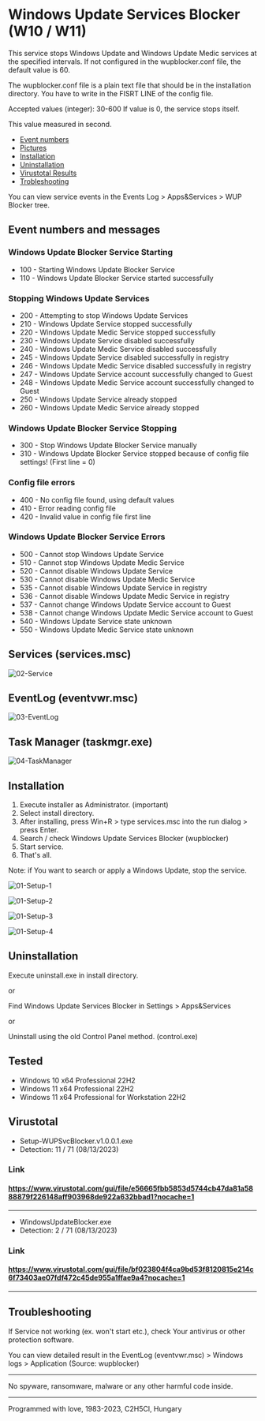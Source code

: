 # Windows Update Services Blocker (W10 / W11)

 This service stops Windows Update and Windows Update Medic services at the specified intervals.
 If not configured in the wupblocker.conf file, the default value is 60.

 The wupblocker.conf file is a plain text file that should be in the installation directory.
  You have to write in the FISRT LINE of the config file.

 Accepted values (integer): 30-600
 If value is 0, the service stops itself.

 This value measured in second.


 - [Event numbers](#event-numbers-and-messages)
 - [Pictures](#services-servicesmsc)
 - [Installation](#installation)
 - [Uninstallation](#uninstallation)
 - [Virustotal Results](#virustotal)
 - [Trobleshooting](#troubleshooting)


 You can view service events in the Events Log > Apps&Services > WUP Blocker tree.

## Event numbers and messages

### Windows Update Blocker Service Starting
 
- 100 - Starting Windows Update Blocker Service
- 110 - Windows Update Blocker Service started successfully
 
### Stopping Windows Update Services
 
- 200 - Attempting to stop Windows Update Services
- 210 - Windows Update Service stopped successfully
- 220 - Windows Update Medic Service stopped successfully
- 230 - Windows Update Service disabled successfully
- 240 - Windows Update Medic Service disabled successfully
- 245 - Windows Update Service disabled successfully in registry
- 246 - Windows Update Medic Service disabled successfully in registry
- 247 - Windows Update Service account successfully changed to Guest
- 248 - Windows Update Medic Service account successfully changed to Guest
- 250 - Windows Update Service already stopped
- 260 - Windows Update Medic Service already stopped

### Windows Update Blocker Service Stopping

- 300 - Stop Windows Update Blocker Service manually
- 310 - Windows Update Blocker Service stopped because of config file settings! (First line = 0)

### Config file errors

- 400 - No config file found, using default values
- 410 - Error reading config file
- 420 - Invalid value in config file first line
 
### Windows Update Blocker Service Errors

- 500 - Cannot stop Windows Update Service
- 510 - Cannot stop Windows Update Medic Service
- 520 - Cannot disable Windows Update Service
- 530 - Cannot disable Windows Update Medic Service
- 535 - Cannot disable Windows Update Service in registry
- 536 - Cannot disable Windows Update Medic Service in registry
- 537 - Cannot change Windows Update Service account to Guest
- 538 - Cannot change Windows Update Medic Service account to Guest
- 540 - Windows Update Service state unknown
- 550 - Windows Update Medic Service state unknown

## Services (services.msc)

![02-Service](https://github.com/Alpha-Buchotep/WUPBlocker/assets/63890454/8730d714-e2bd-4780-8fd2-55f142ac4b86)


## EventLog (eventvwr.msc)

![03-EventLog](https://github.com/Alpha-Buchotep/WUPBlocker/assets/63890454/62a7f67b-86fd-4538-8e63-ef7977fed3f2)

## Task Manager (taskmgr.exe)

![04-TaskManager](https://github.com/Alpha-Buchotep/WUPBlocker/assets/63890454/6134f2ba-82b2-47ed-b70d-2d898bce337a)

 
## Installation

 1. Execute installer as Administrator. (important)
 2. Select install directory.
 3. After installing, press Win+R > type services.msc into the run dialog > press Enter.
 4. Search / check Windows Update Services Blocker (wupblocker)
 5. Start service.
 6. That's all.

 Note: if You want to search or apply a Windows Update, stop the service.

![01-Setup-1](https://github.com/Alpha-Buchotep/WUPBlocker/assets/63890454/a0fc739c-801e-4a38-93ff-acf9465a934d)

![01-Setup-2](https://github.com/Alpha-Buchotep/WUPBlocker/assets/63890454/1b072c02-b1ab-4c4f-9c74-bf09621a4469)

![01-Setup-3](https://github.com/Alpha-Buchotep/WUPBlocker/assets/63890454/28bb587d-ee0c-401d-8c52-252f5ed1328a)

![01-Setup-4](https://github.com/Alpha-Buchotep/WUPBlocker/assets/63890454/46620f86-08dc-48f2-9127-32525b195bc9)


## Uninstallation

 Execute uninstall.exe in install directory.
 
 or
 
 Find Windows Update Services Blocker in Settings > Apps&Services
 
 or 
 
 Uninstall using the old Control Panel method. (control.exe)

## Tested 

 - Windows 10 x64 Professional 22H2
 - Windows 11 x64 Professional 22H2
 - Windows 11 x64 Professional for Workstation 22H2

## Virustotal

- Setup-WUPSvcBlocker.v1.0.0.1.exe
- Detection: 11 / 71 (08/13/2023)

### Link
#### https://www.virustotal.com/gui/file/e56665fbb5853d5744cb47da81a5888879f226148aff903968de922a632bbad1?nocache=1

_______________________________________________________________________

- WindowsUpdateBlocker.exe
- Detection: 2 / 71 (08/13/2023)

### Link
#### https://www.virustotal.com/gui/file/bf023804f4ca9bd53f8120815e214c6f73403ae07fdf472c45de955a1ffae9a4?nocache=1

_______________________________________________________________________

## Troubleshooting

If Service not working (ex. won't start etc.), check Your antivirus or other protection software.

You can view detailed result in the EventLog (eventvwr.msc) > Windows logs > Application (Source: wupblocker)

_______________________________________________________________________

No spyware, ransomware, malware or any other harmful code inside.

_______________________________________________________________________

Programmed with love,
1983-2023, C2H5Cl, Hungary
